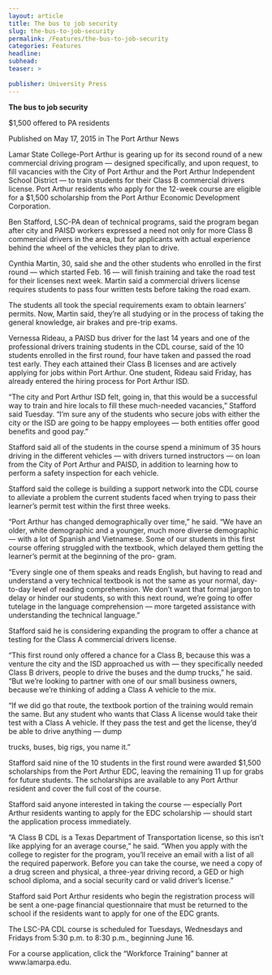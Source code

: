 ```yaml
---
layout: article
title: The bus to job security
slug: the-bus-to-job-security
permalink: /Features/the-bus-to-job-security
categories: Features
headline: 
subhead: 
teaser: >
  
publisher: University Press
---
```


__The bus to job security__

$1,500 offered to PA residents

Published on May 17, 2015 in The Port Arthur News

Lamar State College\-Port Arthur is gearing up for its second round of a new commercial driving program — designed specifically, and upon request, to fill vacancies with the City of Port Arthur and the Port Arthur Independent School District — to train students for their Class B commercial drivers license\. Port Arthur residents who apply for the 12\-week course are eligible for a $1,500 scholarship from the Port Arthur Economic Development Corporation\.

Ben Stafford, LSC\-PA dean of technical programs, said the program began after city and PAISD workers expressed a need not only for more Class B commercial drivers in the area, but for applicants with actual experience behind the wheel of the vehicles they plan to drive\.

Cynthia Martin, 30, said she and the other students who enrolled in the first round — which started Feb\. 16 — will finish training and take the road test for their licenses next week\. Martin said a commercial drivers license requires students to pass four written tests before taking the road exam\.

The students all took the special requirements exam to obtain learners’ permits\. Now, Martin said, they’re all studying or in the process of taking the general knowledge, air brakes and pre\-trip exams\.

Vernessa Rideau, a PAISD bus driver for the last 14 years and one of the professional drivers training students in the CDL course, said of the 10 students enrolled in the first round, four have taken and passed the road test early\. They each attained their Class B licenses and are actively applying for jobs within Port Arthur\. One student, Rideau said Friday, has already entered the hiring process for Port Arthur ISD\.

“The city and Port Arthur ISD felt, going in, that this would be a successful way to train and hire locals to fill these much\-needed vacancies,” Stafford said Tuesday\. “I’m sure any of the students who secure jobs with either the city or the ISD are going to be happy employees — both entities offer good benefits and good pay\.”

Stafford said all of the students in the course spend a minimum of 35 hours driving in the different vehicles — with drivers turned instructors — on loan from the City of Port Arthur and PAISD, in addition to learning how to perform a safety inspection for each vehicle\.

Stafford said the college is building a support network into the CDL course to alleviate a problem the current students faced when trying to pass their learner’s permit test within the first three weeks\.

“Port Arthur has changed demographically over time,” he said\. “We have an older, white demographic and a younger, much more diverse demographic — with a lot of Spanish and Vietnamese\. Some of our students in this first course offering struggled with the textbook, which delayed them getting the learner’s permit at the beginning of the pro\- gram\.

“Every single one of them speaks and reads English, but having to read and understand a very technical textbook is not the same as your normal, day\-to\-day level of reading comprehension\. We don’t want that formal jargon to delay or hinder our students, so with this next round, we’re going to offer tutelage in the language comprehension — more targeted assistance with understanding the technical language\.”

Stafford said he is considering expanding the program to offer a chance at testing for the Class A commercial drivers license\.

“This first round only offered a chance for a Class B, because this was a venture the city and the ISD approached us with — they specifically needed Class B drivers, people to drive the buses and the dump trucks,” he said\. “But we’re looking to partner with one of our small business owners, because we’re thinking of adding a Class A vehicle to the mix\.

“If we did go that route, the textbook portion of the training would remain the same\. But any student who wants that Class A license would take their test with a Class A vehicle\. If they pass the test and get the license, they’d be able to drive anything — dump 

trucks, buses, big rigs, you name it\.”

Stafford said nine of the 10 students in the first round were awarded $1,500 scholarships from the Port Arthur EDC, leaving the remaining 11 up for grabs for future students\. The scholarships are available to any Port Arthur resident and cover the full cost of the course\.

Stafford said anyone interested in taking the course — especially Port Arthur residents wanting to apply for the EDC scholarship — should start the application process immediately\.

“A Class B CDL is a Texas Department of Transportation license, so this isn’t like applying for an average course,” he said\. “When you apply with the college to register for the program, you’ll receive an email with a list of all the required paperwork\. Before you can take the course, we need a copy of a drug screen and physical, a three\-year driving record, a GED or high school diploma, and a social security card or valid driver’s license\.”

Stafford said Port Arthur residents who begin the registration process will be sent a one\-page financial questionnaire that must be returned to the school if the residents want to apply for one of the EDC grants\.

The LSC\-PA CDL course is scheduled for Tuesdays, Wednesdays and Fridays from 5:30 p\.m\. to 8:30 p\.m\., beginning June 16\.

For a course application, click the “Workforce Training” banner at www\.lamarpa\.edu\.


